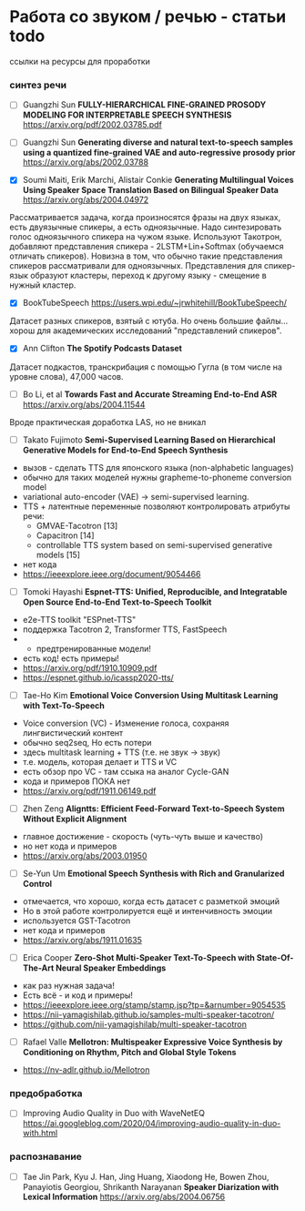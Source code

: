 # Работа со звуком / речью - статьи todo
ссылки на ресурсы для проработки

### синтез речи
- [ ] Guangzhi Sun **FULLY-HIERARCHICAL FINE-GRAINED PROSODY MODELING FOR INTERPRETABLE SPEECH SYNTHESIS** https://arxiv.org/pdf/2002.03785.pdf
- [ ] Guangzhi Sun **Generating diverse and natural text-to-speech samples using a quantized fine-grained VAE and auto-regressive prosody prior**  https://arxiv.org/abs/2002.03788

- [x] Soumi Maiti, Erik Marchi, Alistair Conkie **Generating Multilingual Voices Using Speaker Space Translation Based on Bilingual Speaker Data** https://arxiv.org/abs/2004.04972

Рассматривается задача, когда произносятся фразы на двух языках, есть двуязычные спикеры, а есть одноязычные. Надо синтезировать голос одноязычного спикера на чужом языке. Используют Такотрон, добавляют представления спикера - 2LSTM+Lin+Softmax (обучаемся отличать спикеров). Новизна в том, что обычно такие представления спикеров рассматривали для одноязычных. Представления для спикер-язык образуют кластеры, переход к другому языку - смещение в нужный кластер.

- [x] BookTubeSpeech https://users.wpi.edu/~jrwhitehill/BookTubeSpeech/

Датасет разных спикеров, взятый с ютуба. Но очень большие файлы... хорош для академических исследований "представлений спикеров".

- [x] Ann Clifton **The Spotify Podcasts Dataset**

Датасет подкастов, транскрибация с помощью Гугла (в том числе на уровне слова),  47,000 часов.

- [ ] Bo Li, et al **Towards Fast and Accurate Streaming End-to-End ASR** https://arxiv.org/abs/2004.11544

Вроде практическая доработка LAS, но не вникал

- [ ] Takato Fujimoto **Semi-Supervised Learning Based on Hierarchical Generative Models for End-to-End Speech Synthesis**

* вызов - сделать TTS для японского языка (non-alphabetic languages)
* обычно для таких моделей нужны grapheme-to-phoneme conversion model
* variational auto-encoder (VAE) -> semi-supervised learning.
* TTS + латентные переменные позволяют контролировать атрибуты речи:
  * GMVAE-Tacotron [13]
  * Capacitron [14]
  * controllable TTS system based on semi-supervised generative models [15]
* нет кода
* https://ieeexplore.ieee.org/document/9054466

- [ ] Tomoki Hayashi **Espnet-TTS: Unified, Reproducible, and Integratable Open Source End-to-End Text-to-Speech Toolkit**
* e2e-TTS toolkit "ESPnet-TTS"
* поддержка Tacotron 2, Transformer TTS, FastSpeech
* + предтренированные модели!
* есть код! есть примеры!
* https://arxiv.org/pdf/1910.10909.pdf
* https://espnet.github.io/icassp2020-tts/

- [ ] Tae-Ho Kim **Emotional Voice Conversion Using Multitask Learning with Text-To-Speech**
* Voice conversion (VC) - Изменение голоса, сохраняя лингвистический контент
* обычно seq2seq, Но есть потери
* здесь multitask learning + TTS (т.е. не звук -> звук)
* т.е. модель, которая делает и TTS и VC
* есть обзор про VC - там ссыка на аналог Cycle-GAN
* кода и примеров ПОКА нет
* https://arxiv.org/pdf/1911.06149.pdf

- [ ] Zhen Zeng **Aligntts: Efficient Feed-Forward Text-to-Speech System Without Explicit Alignment**
* главное достижение - скорость (чуть-чуть выше и качество)
* но нет кода и примеров
* https://arxiv.org/abs/2003.01950


- [ ] Se-Yun Um **Emotional Speech Synthesis with Rich and Granularized Control**
* отмечается, что хорошо, когда есть датасет с разметкой эмоций
* Но в этой работе контролируется ещё и интенчивность эмоции
* используется GST-Tacotron
* нет кода и примеров
* https://arxiv.org/abs/1911.01635


- [ ] Erica Cooper **Zero-Shot Multi-Speaker Text-To-Speech with State-Of-The-Art Neural Speaker Embeddings**
* как раз нужная задача!
* Есть всё - и код и примеры!
* https://ieeexplore.ieee.org/stamp/stamp.jsp?tp=&arnumber=9054535
* https://nii-yamagishilab.github.io/samples-multi-speaker-tacotron/
* https://github.com/nii-yamagishilab/multi-speaker-tacotron



- [ ] Rafael Valle **Mellotron: Multispeaker Expressive Voice Synthesis by Conditioning on Rhythm, Pitch and Global Style Tokens**
* https://nv-adlr.github.io/Mellotron 


### предобработка
- [ ] Improving Audio Quality in Duo with WaveNetEQ https://ai.googleblog.com/2020/04/improving-audio-quality-in-duo-with.html

### распознавание
- [ ] Tae Jin Park, Kyu J. Han, Jing Huang, Xiaodong He, Bowen Zhou, Panayiotis Georgiou, Shrikanth Narayanan **Speaker Diarization with Lexical Information** https://arxiv.org/abs/2004.06756




